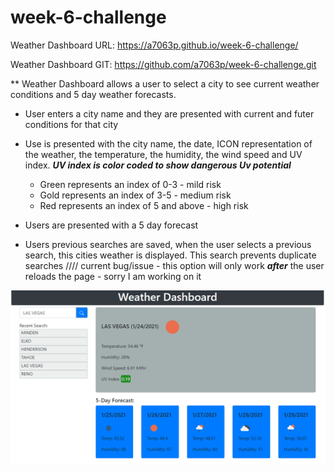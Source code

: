 # week-6-challenge

Weather Dashboard URL:
https://a7063p.github.io/week-6-challenge/

Weather Dashboard GIT:
https://github.com/a7063p/week-6-challenge.git

** Weather Dashboard allows a user to select a city to see current weather conditions and 5 day weather forecasts.
* User enters a city name and they are presented with current and futer conditions for that city
* Use is presented with the city name, the date, ICON representation of the weather, the temperature, the humidity, the wind speed and UV index.
 ***UV index is color coded to show dangerous Uv potential***
  - Green represents an index of 0-3 - mild risk
  - Gold represents an index of 3-5 - medium risk
  - Red represents an index of 5 and above - high risk
 
 * Users are presented with a 5 day forecast
 * Users previous searches are saved, when the user selects a previous search, this cities weather is displayed. This search prevents duplicate searches
  //// current bug/issue - this option will only work ***after*** the user reloads the page - sorry I am working on it
  
  ![weather_dashboard](/assets/images/weather_dashboard.PNG)
  



